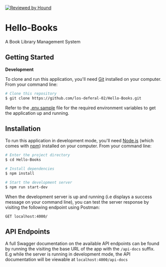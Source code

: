 [![Reviewed by Hound](https://img.shields.io/badge/Reviewed_by-Hound-8E64B0.svg)](https://houndci.com)

# Hello-Books

A Book Library Management System

## Getting Started

**Development**

To clone and run this application, you'll need [Git](https://git-scm.com) installed on your computer. From your command line:

```bash
# Clone this repository
$ git clone https://github.com/los-deferal-02/Hello-Books.git
```

Refer to the [.env.sample](.env.sample) file for the required environment variables to get the application up and running.

## Installation

To run this application in development mode, you'll need [Node.js](https://nodejs.org/en/download/) (which comes with [npm](http://npmjs.com)) installed on your computer. From your command line:

```bash
# Enter the project directory
$ cd Hello-Books

# Install dependencies
$ npm install

# Start the development server
$ npm run start-dev

```

When the development server is up and running (i.e displays a success message on your command line), you can test the server response by visiting the following endpoint using Postman:

`GET localhost:4000/`

## API Endpoints

A full Swagger documentation on the available API endpoints can be found by running the visiting the base URL of the app with the `/api-docs` suffix. E.g while the server is running in development mode, the API documentation will be viewable at `localhost:4000/api-docs`
